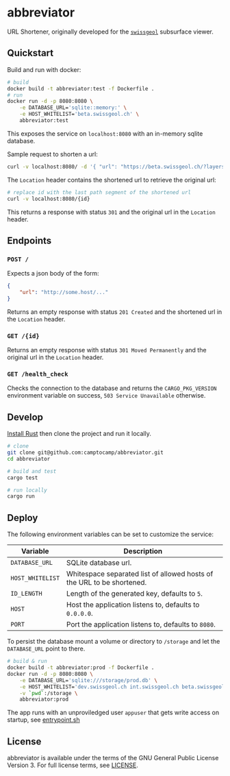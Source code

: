# abbreviator

URL Shortener, originally developed for the [`swissgeol`]("https://github.com/swissgeol/ngm") subsurface viewer.

## Quickstart

Build and run with docker:

```bash
# build
docker build -t abbreviator:test -f Dockerfile .
# run
docker run -d -p 8080:8080 \
    -e DATABASE_URL='sqlite::memory:' \
    -e HOST_WHITELIST='beta.swissgeol.ch' \
    abbreviator:test
```

This exposes the service on `localhost:8080` with an in-memory sqlite database.


Sample request to shorten a url:

```bash
curl -v localhost:8080/ -d '{ "url": "https://beta.swissgeol.ch/?layers=ch.swisstopo.geologie-geocover" }'
```

The `Location` header contains the shortened url to retrieve the original url:

```bash
# replace id with the last path segment of the shortened url
curl -v localhost:8080/{id}
```

This returns a response with status `301` and the original url in the `Location` header.

## Endpoints

### `POST /`

Expects a json body of the form:

```json
{
    "url": "http://some.host/..."
}
```

Returns an empty response with status `201 Created` and the shortened url in the `Location` header.

### `GET /{id}`

Returns an empty response with status `301 Moved Permanently` and the original url in the `Location` header.

### `GET /health_check`

Checks the connection to the database and returns the `CARGO_PKG_VERSION` environment variable on success, `503 Service Unavailable` otherwise.

## Develop

[Install Rust](https://www.rust-lang.org/tools/install) then clone the project and run it locally. 

```bash
# clone
git clone git@github.com:camptocamp/abbreviator.git
cd abbreviator

# build and test
cargo test

# run locally
cargo run
```

## Deploy

The following environment variables can be set to customize the service:

| Variable         | Description                                                            |
| ---------------- | ---------------------------------------------------------------------- |
| `DATABASE_URL`   | SQLite database url.                                                   |
| `HOST_WHITELIST` | Whitespace separated list of allowed hosts of the URL to be shortened. |
| `ID_LENGTH`      | Length of the generated key, defaults to `5`.                          |
| `HOST`           | Host the application listens to, defaults to `0.0.0.0`.                |
| `PORT`           | Port the application listens to, defaults to `8080`.                   |

To persist the database mount a volume or directory to `/storage` and let the `DATABASE_URL` point to there. 

```bash
# build & run
docker build -t abbreviator:prod -f Dockerfile .
docker run -d -p 8080:8080 \
    -e DATABASE_URL='sqlite:///storage/prod.db' \
    -e HOST_WHITELIST='dev.swissgeol.ch int.swissgeol.ch beta.swissgeol.ch swissgeol.ch' \
    -v `pwd`:/storage \
    abbreviator:prod
```

The app runs with an unproviledged user `appuser` that gets write access on startup, see [entrypoint.sh](./entrypoint.sh)

## License

abbreviator is available under the terms of the GNU General Public License Version 3. For full license terms, see [LICENSE](./LICENSE).
